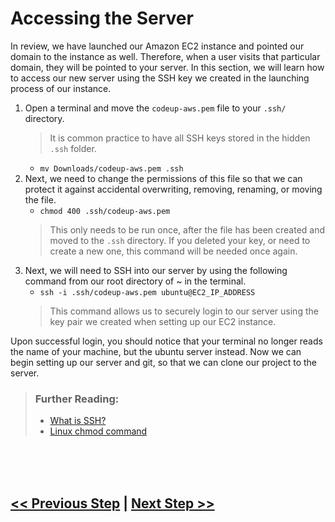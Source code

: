 # Accessing the Server

In review, we have launched our Amazon EC2 instance and pointed our domain to the instance as well. Therefore, when a user visits that particular domain, they will be pointed to your server. In this section, we will learn how to access our new server using the SSH key we created in the launching process of our instance.

1. Open a terminal and move the `codeup-aws.pem` file to your `.ssh/` directory.
    > It is common practice to have all SSH keys stored in the hidden `.ssh` folder.
    - `mv Downloads/codeup-aws.pem .ssh`
2. Next, we need to change the permissions of this file so that we can protect it against accidental overwriting, removing, renaming, or moving the file.
    - `chmod 400 .ssh/codeup-aws.pem`
    > This only needs to be run once, after the file has been created and moved to the `.ssh` directory. If you deleted your key, or need to create a new one, this command will be needed once again.
3. Next, we will need to SSH into our server by using the following command from our root directory of ~ in the terminal.
    - `ssh -i .ssh/codeup-aws.pem ubuntu@EC2_IP_ADDRESS`
    > This command allows us to securely login to our server using the key pair we created when setting up our EC2 instance.

Upon successful login, you should notice that your terminal no longer reads the name of your machine, but the ubuntu server instead. Now we can begin setting up our server and git, so that we can clone our project to the server.

> ### Further Reading:
> - [What is SSH?](https://www.techtarget.com/searchsecurity/definition/Secure-Shell#:~:text=SSH%2C%20also%20known%20as%20Secure,that%20implement%20the%20SSH%20protocol.)
> - [Linux chmod command](https://www.computerhope.com/unix/uchmod.htm)

<br>
<br>
<br>

## [<< Previous Step](3.dns.md) | [Next Step >>](5.ec2-to-github.md)